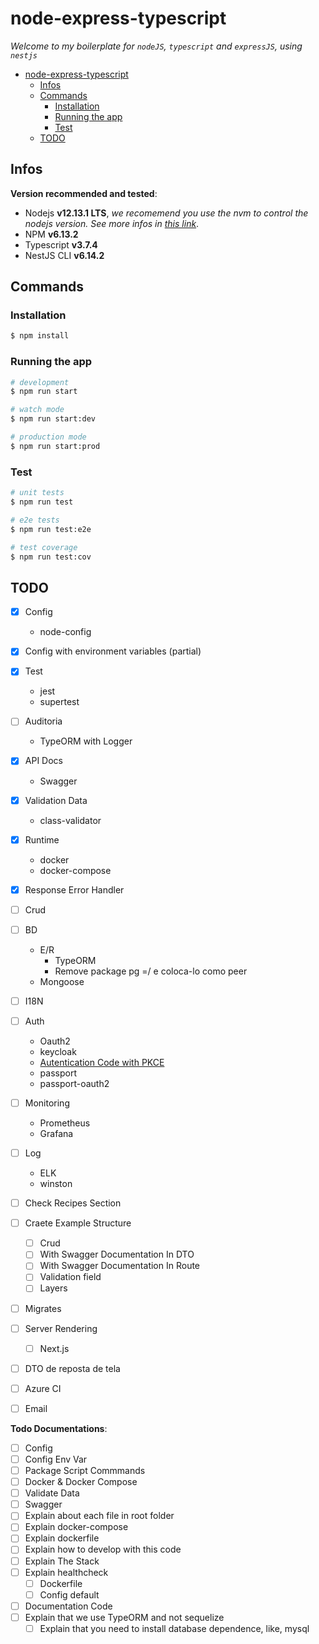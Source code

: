 # node-express-typescript

_Welcome to my boilerplate for `nodeJS`, `typescript` and `expressJS`, using `nestjs`_

- [node-express-typescript](#node-express-typescript)
  - [Infos](#infos)
  - [Commands](#commands)
    - [Installation](#installation)
    - [Running the app](#running-the-app)
    - [Test](#test)
  - [TODO](#todo)

## Infos

**Version recommended and tested**:
- Nodejs **v12.13.1 LTS**, _we recomemend you use the nvm to control the nodejs version. See more infos in [this link](https://github.com/nvm-sh/nvm)_.
- NPM **v6.13.2**
- Typescript **v3.7.4**
- NestJS CLI **v6.14.2**

## Commands

### Installation

```bash
$ npm install
```

### Running the app

```bash
# development
$ npm run start

# watch mode
$ npm run start:dev

# production mode
$ npm run start:prod
```

### Test

```bash
# unit tests
$ npm run test

# e2e tests
$ npm run test:e2e

# test coverage
$ npm run test:cov
```

## TODO

- [x] Config
  - node-config
- [x] Config with environment variables (partial)
- [x] Test
  - jest
  - supertest
- [ ] Auditoria
  - TypeORM with Logger
- [x] API Docs
  - Swagger
- [x] Validation Data
  - class-validator
- [x] Runtime
  - docker
  - docker-compose
- [x] Response Error Handler
- [ ] Crud
- [ ] BD
   -  E/R
      -  TypeORM
      -  Remove package pg =/ e coloca-lo como peer
   -  Mongoose
- [ ] I18N
- [ ] Auth
   -  Oauth2
   -  keycloak
   -  [Autentication Code with PKCE](https://auth0.com/docs/api-auth/tutorials/authorization-code-grant-pkce)
   -  passport
   -  passport-oauth2
- [ ] Monitoring
   -  Prometheus
   -  Grafana
- [ ] Log
   -  ELK
   -  winston
-  [ ] Check Recipes Section
-  [ ] Craete Example Structure
   -  [ ] Crud
   -  [ ] With Swagger Documentation In DTO
   -  [ ] With Swagger Documentation In Route
   -  [ ] Validation field
   -  [ ] Layers
-  [ ] Migrates
-  [ ] Server Rendering
   -  [ ] Next.js
-  [ ] DTO de reposta de tela
-  [ ] Azure CI
-  [ ] Email


**Todo Documentations**:
- [ ] Config
- [ ] Config Env Var
- [ ] Package Script Commmands
- [ ] Docker & Docker Compose
- [ ] Validate Data
- [ ] Swagger
- [ ] Explain about each file in root folder
- [ ] Explain docker-compose
- [ ] Explain dockerfile
- [ ] Explain how to develop with this code
- [ ] Explain The Stack
- [ ] Explain healthcheck
  - [ ] Dockerfile
  - [ ] Config default
- [ ] Documentation Code
- [ ] Explain that we use TypeORM and not sequelize
  - [ ] Explain that you need to install database dependence, like, mysql
